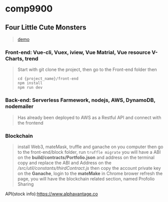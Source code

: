 # comp9900

## Four Little Cute Monsters

>[demo](https://unswddk.github.io/comp9900/#/)

### Front-end: Vue-cli, Vuex, iview, Vue Matrial, Vue resource V-Charts, trend

>Start with git clone the project, then go to the Front-end folder then
>```npm
>cd {project_name}/front-end
>npm install
>npm run dev
>```

### Back-end: Serverless Farmework, nodejs, AWS, DynamoDB, nodemailer

> Has already been deployed to AWS as a Restful API and connect with the frontend

### Blockchain

>install Web3, mateMask, truffle and ganache on you computer
>then go to the front-end/block folder,
>run ```truffle migrate```
>you will have a ABI on the **build/contracts/Portfolio.json**  and address on the terminal
>copy and replace the ABI and Address on the */src/util/constants/thirdContract.js*
>then copy the account private key on the **Ganache**, login to the **mateMake** in Chrome brower 
> refresh the page, you will have the blockchain related section, named Profolio Sharing 

API(stock info):https://www.alphavantage.co

